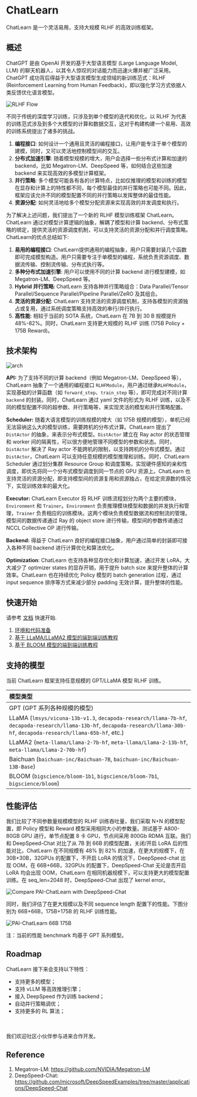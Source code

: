 # ChatLearn

ChatLearn 是一个灵活易用，支持大规模 RLHF 的高效训练框架。

## 概述

ChatGPT 是由 OpenAI 开发的基于大型语言模型 (Large Language Model, LLM) 的聊天机器人，以其令人惊叹的对话能力而迅速火爆并被广泛采用。ChatGPT 成功背后得益于大型语言模型生成领域的新训练范式：RLHF (Reinforcement Learning from Human Feedback)，即以强化学习方式依据人类反馈优化语言模型。

![RLHF Flow](../images/rlhf.png)

不同于传统的深度学习训练，只涉及到单个模型的迭代和优化，以 RLHF 为代表的训练范式涉及到多个大模型的计算和数据交互，这对于构建构建一个易用、高效的训练系统提出了诸多的挑战。
1. **编程接口**: 如何设计一个通用且灵活的编程接口，让用户能专注于单个模型的建模，同时，又可以灵活地控制模型间的交互。
2. **分布式加速引擎**: 随着模型规模的增大，用户会选择一些分布式计算和加速的 backend，比如 Megatron-LM、DeepSpeed 等，如何结合这些加速 backend 来实现高效的多模型计算框架。
3. **并行策略**: 多个模型可能各有各的计算特点，比如仅推理的模型和训练的模型在显存和计算上的特性都不同，每个模型最佳的并行策略也可能不同。因此，框架应该允许不同的模型配置不同的并行策略以发挥整体的最佳性能。
4. **资源分配**: 如何灵活地给多个模型分配资源来实现高效的并发调度和执行。

为了解决上述问题，我们提出了一个新的 RLHF 模型训练框架 ChatLearn。ChatLearn 通过对模型计算逻辑的抽象，解耦了模型和计算 backend、分布式策略的绑定，提供灵活的资源调度机制，可以支持灵活的资源分配和并行调度策略。ChatLearn的优点总结如下:
1. **易用的编程接口**: ChatLearn提供通用的编程抽象，用户只需要封装几个函数即可完成模型构造。用户只需要专注于单模型的编程，系统负责资源调度、数据流传输、控制流传输、分布式执行等。
2. **多种分布式加速引擎**: 用户可以使用不同的计算 backend 进行模型建模，如 Megatron-LM、DeepSpeed 等。
3. **Hybrid 并行策略**: ChatLearn 支持各种并行策略组合：Data Parallel/Tensor Parallel/Sequence Parallel/Pipeline Parallel/ZeRO 及其组合。
4. **灵活的资源分配**: ChatLearn 支持灵活的资源调度机制，支持各模型的资源独占或复用，通过系统调度策略支持高效的串行/并行执行。
5. **高性能**: 相较于当前的 SOTA 系统，ChatLearn 在 7B 到 30 B 规模提升 48%-82%。同时，ChatLearn 支持更大规模的 RLHF 训练 (175B Policy + 175B Reward)。

## 技术架构

![arch](../images/arch.jpg)

**API:** 为了支持不同的计算 backend（例如 Megatron-LM、DeepSpeed 等），ChatLearn 抽象了一个通用的编程接口 `RLHFModule`，用户通过继承`RLHFModule`，实现基础的计算函数（如 `forward_step`、`train_step` 等），即可完成对不同计算 `backend` 的封装。同时，ChatLearn 通过 yaml 文件的形式为 RLHF 训练，以及不同的模型配置不同的超参数、并行策略等，来实现灵活的模型和并行策略配置。

**Scheduler:** 随着大语言模型的训练规模的增大（如 175B 规模的模型），单机已经无法容纳这么大的模型训练，需要跨机的分布式计算。ChatLearn 提出了 `DistActor` 的抽象，来表示分布式模型。`DistActor` 建立在 Ray actor 的状态管理和 worker 间的隔离性，可以很方便地管理不同模型的参数和状态。同时，`DistActor` 解决了 Ray actor 不能跨机的限制，以支持跨机的分布式模型。通过 `DistActor`，ChatLearn 可以支持任意规模的模型推理和训练。同时，ChatLearn Scheduler 通过划分集群 Resource Group 和调度策略，实现硬件感知的亲和性调度，即优先将同一个分布式模型调度到同一节点的 GPU 资源上。ChatLearn 也支持灵活的资源分配，即支持模型间的资源复用和资源独占，在给定资源数的情况下，实现训练效率的最大化。

**Executor:** ChatLearn Executor 将 RLHF 训练流程划分为两个主要的模块，`Environment` 和 `Trainer`。`Environment` 负责推理模块模型和数据的并发执行和管理，`Trainer` 负责相应的训练模块。这两个模块负责模型数据流和控制流的管理。模型间的数据传递通过 Ray 的 object store 进行传输，模型间的参数传递通过 NCCL Collective OP 进行传输。

**Backend:** 得益于 ChatLearn 良好的编程接口抽象，用户通过简单的封装即可接入各种不同 backend 进行计算优化和算法优化。

**Optimization**: ChatLearn 也支持各种显存优化和计算加速，通过开发 LoRA，大大减少了 optimizer states 的显存开销，用于提升 batch size 来提升整体的计算效率。ChatLearn 也在持续优化 Policy 模型的 batch generation 过程，通过 input sequence 排序等方式来减少部分 padding 无效计算，提升整体的性能。


## 快速开始

请参考 [文档](https://chatlearn.readthedocs.io/zh/latest/) 快速开始.

1. [环境和代码准备](installation.md)
2. [基于 LLaMA/LLaMA2 模型的端到端训练教程](tutorial/tutorial_llama2.md)
3. [基于 BLOOM 模型的端到端训练教程](tutorial/tutorial_bloom.md)

## 支持的模型

当前 ChatLearn 框架支持任意规模的 GPT/LLaMA 模型 RLHF 训练。

| 模型类型                                                                                                                                                                         |
|:-----------------------------------------------------------------------------------------------------------------------------------------------------------------------------|
| GPT (GPT 系列各种规模的模型)                                                                                                                                                          |
| LLaMA (`lmsys/vicuna-13b-v1.3`, `decapoda-research/llama-7b-hf`, `decapoda-research/llama-13b-hf`, `decapoda-research/llama-30b-hf`, `decapoda-research/llama-65b-hf`, etc.) |
| LLaMA2 (`meta-llama/Llama-2-7b-hf`, `meta-llama/Llama-2-13b-hf`, `meta-llama/Llama-2-70b-hf`)                                                                                |
| Baichuan (`baichuan-inc/Baichuan-7B`, `baichuan-inc/Baichuan-13B-Base`)                                                                                                      |
| BLOOM (`bigscience/bloom-1b1`, `bigscience/bloom-7b1`, `bigscience/bloom`)  

## 性能评估

我们比较了不同参数量规模模型的 RLHF 训练吞吐量，我们采取 N+N 的模型配置，即 Policy 模型和 Reward 模型采用相同大小的参数量。测试基于 A800-80GB GPU 进行，单节点配置 8 卡 GPU，节点间采用 800Gb RDMA 互联。我们和 DeepSpeed-Chat 对比了从 7B 到 66B 的模型配置，关闭/开启 LoRA 后的性能对比，ChatLearn 在不同规模有 48% 到 82% 的加速，在更大的规模下，在 30B+30B，32GPUs 的配置下，不开启 LoRA 的情况下，DeepSpeed-chat 出现 OOM，在 66B+66B，32GPUs 的配置下，DeepSpeed-Chat 无论是否开启 LoRA 均会出现 OOM，ChatLearn 在相同机器规模下，可以支持更大的模型配置训练。在 seq_len=2048 时，DeepSpeed-Chat 出现了 kernel error。

![Compare PAI-ChatLearn with DeepSpeed-Chat](../images/gpt-perf-cmp.png)

同时，我们评估了在更大规模以及不同 sequence length 配置下的性能。下图分别为 66B+66B，175B+175B 的 RLHF 训练性能。

![PAI-ChatLearn 66B 175B](../images/gpt-perf-66-175.png)

注：当前的性能 benchmark 均基于 GPT 系列模型。

## Roadmap

ChatLearn 接下来会支持以下特性：
- 支持更多的模型；
- 支持 vLLM 等高效推理引擎；
- 接入 DeepSpeed 作为训练 backend；
- 自动并行策略调优；
- 支持更多的 RL 算法；

<br><br>
我们欢迎社区小伙伴参与进来合作开发。

## Reference

1. Megatron-LM: https://github.com/NVIDIA/Megatron-LM
2. DeepSpeed-Chat: https://github.com/microsoft/DeepSpeedExamples/tree/master/applications/DeepSpeed-Chat
